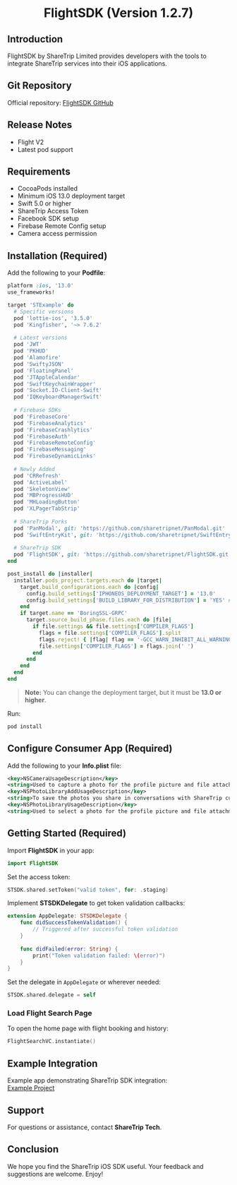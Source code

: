 <h1 style="text-align: center;">FlightSDK (Version 1.2.7)</h1>

## Introduction
FlightSDK by ShareTrip Limited provides developers with the tools to integrate ShareTrip services into their iOS applications.

## Git Repository
Official repository: [FlightSDK GitHub](https://github.com/sharetripnet/FlightSDK.git)

## Release Notes
- Flight V2
- Latest pod support

## Requirements
- CocoaPods installed
- Minimum iOS 13.0 deployment target
- Swift 5.0 or higher
- ShareTrip Access Token
- Facebook SDK setup
- Firebase Remote Config setup
- Camera access permission

## Installation (Required)
Add the following to your **Podfile**:

```ruby
platform :ios, '13.0'
use_frameworks!

target 'STExample' do
  # Specific versions
  pod 'lottie-ios', '3.5.0'
  pod 'Kingfisher', '~> 7.6.2'
  
  # Latest versions
  pod 'JWT'
  pod 'PKHUD'
  pod 'Alamofire'
  pod 'SwiftyJSON'
  pod 'FloatingPanel'
  pod 'JTAppleCalendar'
  pod 'SwiftKeychainWrapper'
  pod 'Socket.IO-Client-Swift'
  pod 'IQKeyboardManagerSwift'
  
  # Firebase SDKs
  pod 'FirebaseCore'
  pod 'FirebaseAnalytics'
  pod 'FirebaseCrashlytics'
  pod 'FirebaseAuth'
  pod 'FirebaseRemoteConfig'
  pod 'FirebaseMessaging'
  pod 'FirebaseDynamicLinks'
  
  # Newly Added
  pod 'CRRefresh'
  pod 'ActiveLabel'
  pod 'SkeletonView'
  pod 'MBProgressHUD'
  pod 'MHLoadingButton'
  pod 'XLPagerTabStrip'
  
  # ShareTrip Forks
  pod 'PanModal', git: 'https://github.com/sharetripnet/PanModal.git'
  pod 'SwiftEntryKit', git: 'https://github.com/sharetripnet/SwiftEntryKit.git', tag: '2.0.8'
  
  # ShareTrip SDK
  pod 'FlightSDK', git: 'https://github.com/sharetripnet/FlightSDK.git', tag: '1.2.7'
end

post_install do |installer|
  installer.pods_project.targets.each do |target|
    target.build_configurations.each do |config|
      config.build_settings['IPHONEOS_DEPLOYMENT_TARGET'] = '13.0'
      config.build_settings['BUILD_LIBRARY_FOR_DISTRIBUTION'] = 'YES' # Do not remove
    end
    if target.name == 'BoringSSL-GRPC'
      target.source_build_phase.files.each do |file|
        if file.settings && file.settings['COMPILER_FLAGS']
          flags = file.settings['COMPILER_FLAGS'].split
          flags.reject! { |flag| flag == '-GCC_WARN_INHIBIT_ALL_WARNINGS' }
          file.settings['COMPILER_FLAGS'] = flags.join(' ')
        end
      end
    end
  end
end
```

> **Note:** You can change the deployment target, but it must be **13.0 or higher**.

Run:
```sh
pod install
```

## Configure Consumer App (Required)
Add the following to your **Info.plist** file:

```xml
<key>NSCameraUsageDescription</key>
<string>Used to capture a photo for the profile picture and file attachment</string>
<key>NSPhotoLibraryAddUsageDescription</key>
<string>To save the photos you share in conversations with ShareTrip customer support</string>
<key>NSPhotoLibraryUsageDescription</key>
<string>Used to select a photo for the profile picture and file attachment</string>
```

## Getting Started (Required)
Import **FlightSDK** in your app:

```swift
import FlightSDK
```

Set the access token:

```swift
STSDK.shared.setToken("valid token", for: .staging)
```

Implement **STSDKDelegate** to get token validation callbacks:

```swift
extension AppDelegate: STSDKDelegate {
    func didSuccessTokenValidation() {
        // Triggered after successful token validation
    }
    
    func didFailed(error: String) {
        print("Token validation failed: \(error)")
    }
}
```

Set the delegate in `AppDelegate` or wherever needed:

```swift
STSDK.shared.delegate = self
```

### Load Flight Search Page
To open the home page with flight booking and history:

```swift
FlightSearchVC.instantiate()
```

## Example Integration
Example app demonstrating ShareTrip SDK integration:  
[Example Project](https://github.com/sharetripnet/FlightSDK.git)

## Support
For questions or assistance, contact **ShareTrip Tech**.

## Conclusion
We hope you find the ShareTrip iOS SDK useful. Your feedback and suggestions are welcome. Enjoy!

